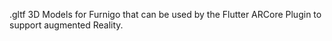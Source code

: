 .gltf 3D Models for Furnigo that can be used by the Flutter ARCore Plugin to support augmented Reality.
